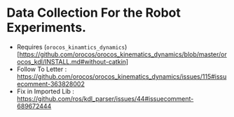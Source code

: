 # Data Collection For the Robot Experiments. 

- Requires (`orocos_kinamtics_dynamics`)[https://github.com/orocos/orocos_kinematics_dynamics/blob/master/orocos_kdl/INSTALL.md#without-catkin]
- Follow To Letter : https://github.com/orocos/orocos_kinematics_dynamics/issues/115#issuecomment-363828002
- Fix in Imported Lib : https://github.com/ros/kdl_parser/issues/44#issuecomment-689672444

